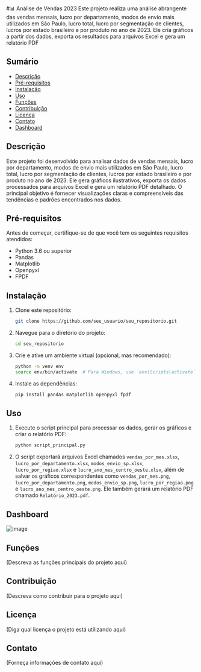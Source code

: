 #📊 Análise de Vendas 2023
Este projeto realiza uma análise abrangente das vendas mensais, lucro por departamento, modos de envio mais utilizados em São Paulo, lucro total, lucro por segmentação de clientes, lucros por estado brasileiro e por produto no ano de 2023. Ele cria gráficos a partir dos dados, exporta os resultados para arquivos Excel e gera um relatório PDF

## Sumário

- [Descrição](#descrição)
- [Pré-requisitos](#pré-requisitos)
- [Instalação](#instalação)
- [Uso](#uso)
- [Funções](#funções)
- [Contribuição](#contribuição)
- [Licença](#licença)
- [Contato](#contato)
- [Dashboard](#dashboard)

## Descrição

Este projeto foi desenvolvido para analisar dados de vendas mensais, lucro por departamento, modos de envio mais utilizados em São Paulo, lucro total, lucro por segmentação de clientes, lucros por estado brasileiro e por produto no ano de 2023. Ele gera gráficos ilustrativos, exporta os dados processados para arquivos Excel e gera um relatório PDF detalhado. O principal objetivo é fornecer visualizações claras e compreensíveis das tendências e padrões encontrados nos dados.


## Pré-requisitos

Antes de começar, certifique-se de que você tem os seguintes requisitos atendidos:
- Python 3.6 ou superior
- Pandas
- Matplotlib
- Openpyxl
- FPDF

## Instalação

1. Clone este repositório:
    ```bash
    git clone https://github.com/seu_usuario/seu_repositorio.git
    ```

2. Navegue para o diretório do projeto:
    ```bash
    cd seu_repositorio
    ```

3. Crie e ative um ambiente virtual (opcional, mas recomendado):
    ```bash
    python -m venv env
    source env/bin/activate  # Para Windows, use `env\Scripts\activate`
    ```

4. Instale as dependências:
    ```bash
    pip install pandas matplotlib openpyxl fpdf
    ```

## Uso

1. Execute o script principal para processar os dados, gerar os gráficos e criar o relatório PDF:
    ```bash
    python script_principal.py
    ```

2. O script exportará arquivos Excel chamados `vendas_por_mes.xlsx`, `lucro_por_departamento.xlsx`, `modos_envio_sp.xlsx`, `lucro_por_regiao.xlsx` e `lucro_ano_mes_centro_oeste.xlsx`, além de salvar os gráficos correspondentes como `vendas_por_mes.png`, `lucro_por_departamento.png`, `modos_envio_sp.png`, `lucro_por_regiao.png` e `lucro_ano_mes_centro_oeste.png`. Ele também gerará um relatório PDF chamado `Relatório_2023.pdf`.

## Dashboard

![image](https://github.com/user-attachments/assets/ee1fb9ab-0081-4a41-8e20-9d9f4af897b5)



## Funções

(Descreva as funções principais do projeto aqui)

## Contribuição

(Descreva como contribuir para o projeto aqui)

## Licença

(Diga qual licença o projeto está utilizando aqui)

## Contato

(Forneça informações de contato aqui)

